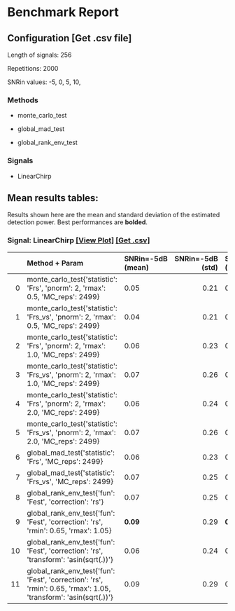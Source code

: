 # Benchmark Report

## Configuration   [Get .csv file] 

Length of signals: 256

Repetitions: 2000

SNRin values: 
-5, 
0, 
5, 
10, 


### Methods  

* monte_carlo_test 

* global_mad_test 

* global_rank_env_test 

### Signals  

* LinearChirp 

## Mean results tables: 

Results shown here are the mean and standard deviation of                             the estimated detection power.                             Best performances are **bolded**. 
### Signal: LinearChirp  [[View Plot]](https://jmiramont.github.io/benchmark-test/results/detection/figures/html/plot_LinearChirp.html)    [[Get .csv]](/results/detection/csv_files/results_LinearChirp.csv)
|    | Method + Param                                                                                                    | SNRin=-5dB (mean)   |   SNRin=-5dB (std) | SNRin=0dB (mean)   |   SNRin=0dB (std) | SNRin=5dB (mean)   |   SNRin=5dB (std) | SNRin=10dB (mean)   |   SNRin=10dB (std) |
|---:|:------------------------------------------------------------------------------------------------------------------|:--------------------|-------------------:|:-------------------|------------------:|:-------------------|------------------:|:--------------------|-------------------:|
|  0 | monte_carlo_test{'statistic': 'Frs', 'pnorm': 2, 'rmax': 0.5, 'MC_reps': 2499}                                    | 0.05                |               0.21 | 0.07               |              0.26 | 0.14               |              0.35 | 0.29                |               0.45 |
|  1 | monte_carlo_test{'statistic': 'Frs_vs', 'pnorm': 2, 'rmax': 0.5, 'MC_reps': 2499}                                 | 0.04                |               0.21 | 0.07               |              0.26 | 0.14               |              0.34 | 0.28                |               0.45 |
|  2 | monte_carlo_test{'statistic': 'Frs', 'pnorm': 2, 'rmax': 1.0, 'MC_reps': 2499}                                    | 0.06                |               0.23 | 0.17               |              0.37 | 0.65               |              0.48 | 1.00                |               0.02 |
|  3 | monte_carlo_test{'statistic': 'Frs_vs', 'pnorm': 2, 'rmax': 1.0, 'MC_reps': 2499}                                 | 0.07                |               0.26 | 0.27               |              0.45 | 0.94               |              0.24 | **1.00**            |               0.00 |
|  4 | monte_carlo_test{'statistic': 'Frs', 'pnorm': 2, 'rmax': 2.0, 'MC_reps': 2499}                                    | 0.06                |               0.24 | 0.17               |              0.38 | 0.65               |              0.48 | 1.00                |               0.00 |
|  5 | monte_carlo_test{'statistic': 'Frs_vs', 'pnorm': 2, 'rmax': 2.0, 'MC_reps': 2499}                                 | 0.07                |               0.26 | 0.27               |              0.45 | 0.94               |              0.24 | 1.00                |               0.00 |
|  6 | global_mad_test{'statistic': 'Frs', 'MC_reps': 2499}                                                              | 0.06                |               0.23 | 0.16               |              0.37 | 0.65               |              0.48 | 1.00                |               0.00 |
|  7 | global_mad_test{'statistic': 'Frs_vs', 'MC_reps': 2499}                                                           | 0.07                |               0.25 | 0.27               |              0.44 | 0.96               |              0.19 | 1.00                |               0.00 |
|  8 | global_rank_env_test{'fun': 'Fest', 'correction': 'rs'}                                                           | 0.07                |               0.25 | 0.20               |              0.40 | 0.91               |              0.29 | 1.00                |               0.00 |
|  9 | global_rank_env_test{'fun': 'Fest', 'correction': 'rs', 'rmin': 0.65, 'rmax': 1.05}                               | **0.09**            |               0.29 | **0.34**           |              0.47 | **0.97**           |              0.16 | 1.00                |               0.00 |
| 10 | global_rank_env_test{'fun': 'Fest', 'correction': 'rs', 'transform': 'asin(sqrt(.))'}                             | 0.06                |               0.24 | 0.20               |              0.40 | 0.91               |              0.29 | 1.00                |               0.00 |
| 11 | global_rank_env_test{'fun': 'Fest', 'correction': 'rs', 'rmin': 0.65, 'rmax': 1.05, 'transform': 'asin(sqrt(.))'} | 0.09                |               0.29 | 0.34               |              0.47 | 0.97               |              0.17 | 1.00                |               0.00 |
